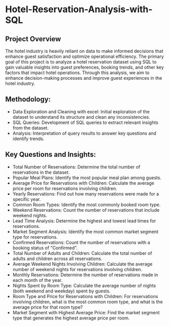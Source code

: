 # Hotel-Reservation-Analysis-with-SQL

## Project Overview
The hotel industry is heavily reliant on data to make informed decisions that enhance guest satisfaction and optimize operational efficiency. The primary goal of this project is to analyze a hotel reservation dataset using SQL to gain valuable insights into guest preferences, booking trends, and other key factors that impact hotel operations. Through this analysis, we aim to enhance decision-making processes and improve guest experiences in the hotel industry.

## Methodology:

- Data Exploration and Cleaning with excel: Initial exploration of the dataset to understand its structure and clean any inconsistencies.
- SQL Queries: Development of SQL queries to extract relevant insights from the dataset.
- Analysis: Interpretation of query results to answer key questions and identify trends.

## Key Questions and Insights:

- Total Number of Reservations: Determine the total number of reservations in the dataset.
- Popular Meal Plans: Identify the most popular meal plan among guests.
- Average Price for Reservations with Children: Calculate the average price per room for reservations involving children.
- Yearly Reservations: Find out how many reservations were made for a specific year.
- Common Room Types: Identify the most commonly booked room type.
- Weekend Reservations: Count the number of reservations that include weekend nights.
- Lead Time Analysis: Determine the highest and lowest lead times for reservations.
- Market Segment Analysis: Identify the most common market segment type for reservations.
- Confirmed Reservations: Count the number of reservations with a booking status of "Confirmed".
- Total Number of Adults and Children: Calculate the total number of adults and children across all reservations.
- Average Weekend Nights Involving Children: Calculate the average number of weekend nights for reservations involving children.
- Monthly Reservations: Determine the number of reservations made in each month of the year.
- Nights Spent by Room Type: Calculate the average number of nights (both weekend and weekday) spent by guests.
- Room Type and Price for Reservations with Children: For reservations involving children, what is the most common room type, and what is the average price for that room type?
- Market Segment with Highest Average Price: Find the market segment type that generates the highest average price per room.

